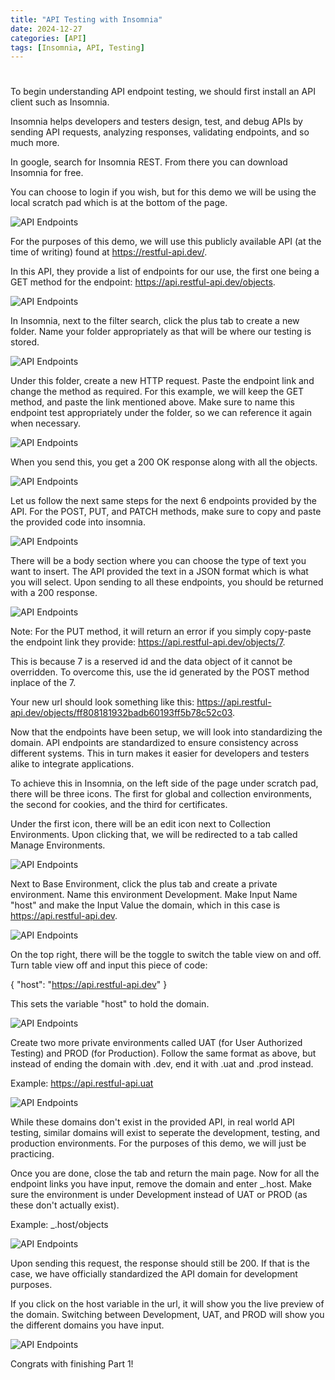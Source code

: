 ```yaml
---
title: "API Testing with Insomnia"
date: 2024-12-27
categories: [API]
tags: [Insomnia, API, Testing]
---
```


#

To begin understanding API endpoint testing, we should first install an API client such as Insomnia. 

Insomnia helps developers and testers design, test, and debug APIs by sending API requests, analyzing responses, validating endpoints, and so much more.

In google, search for Insomnia REST. From there you can download Insomnia for free. 

You can choose to login if you wish, but for this demo we will be using the local scratch pad which is at the bottom of the page.

![API Endpoints](../images/Part1/1st/1.1.png)

For the purposes of this demo, we will use this publicly available API (at the time of writing) found at https://restful-api.dev/.

In this API, they provide a list of endpoints for our use, the first one being a GET method for the endpoint: https://api.restful-api.dev/objects.

![API Endpoints](../images/Part1/1st/1.2.png)

In Insomnia, next to the filter search, click the plus tab to create a new folder. Name your folder appropriately as that will be where our testing is stored. 

![API Endpoints](../images/Part1/1st/1.3.png)

Under this folder, create a new HTTP request. Paste the endpoint link and change the method as required. For this example, we will keep the GET method, and paste the link mentioned above. Make sure to name this endpoint test appropriately under the folder, so we can reference it again when necessary.

![API Endpoints](../images/Part1/1st/1.4.png)

When you send this, you get a 200 OK response along with all the objects.

![API Endpoints](../images/Part1/1st/1.5.png)

Let us follow the next same steps for the next 6 endpoints provided by the API. For the POST, PUT, and PATCH methods, make sure to copy and paste the provided code into insomnia.

![API Endpoints](../images/Part1/1st/1.7.png)

There will be a body section where you can choose the type of text you want to insert. The API provided the text in a JSON format which is what you will select. Upon sending to all these endpoints, you should be returned with a 200 response.

![API Endpoints](../images/Part1/1st/1.6.png)

Note: For the PUT method, it will return an error if you simply copy-paste the endpoint link they provide: https://api.restful-api.dev/objects/7.

This is because 7 is a reserved id and the data object of it cannot be overridden. To overcome this, use the id generated by the POST method inplace of the 7. 

Your new url should look something like this: https://api.restful-api.dev/objects/ff808181932badb60193ff5b78c52c03.

Now that the endpoints have been setup, we will look into standardizing the domain. API endpoints are standardized to ensure consistency across different systems. This in turn makes it easier for developers and testers alike to integrate applications. 

To achieve this in Insomnia, on the left side of the page under scratch pad, there will be three icons. The first for global and collection environments, the second for cookies, and the third for certificates.

Under the first icon, there will be an edit icon next to Collection Environments. Upon clicking that, we will be redirected to a tab called Manage Environments.

![API Endpoints](../images/Part1/1st/1.8.png)

Next to Base Environment, click the plus tab and create a private environment. Name this environment Development. Make Input Name "host" and make the Input Value the domain, which in this case is https://api.restful-api.dev.

![API Endpoints](../images/Part1/1st/1.9.png)

On the top right, there will be the toggle to switch the table view on and off. Turn table view off and input this piece of code:

{
	"host": "https://api.restful-api.dev"
}

This sets the variable "host" to hold the domain.

![API Endpoints](../images/Part1/1st/1.10.png)

Create two more private environments called UAT (for User Authorized Testing) and PROD (for Production). Follow the same format as above, but instead of ending the domain with .dev, end it with .uat and .prod instead.

Example: https://api.restful-api.uat

![API Endpoints](../images/Part1/1st/1.11.png)

While these domains don't exist in the provided API, in real world API testing, similar domains will exist to seperate the development, testing, and production environments. For the purposes of this demo, we will just be practicing.

Once you are done, close the tab and return the main page. Now for all the endpoint links you have input, remove the domain and enter _.host. Make sure the environment is under Development instead of UAT or PROD (as these don't actually exist). 

Example: _.host/objects

![API Endpoints](../images/Part1/1st/1.13.png)

Upon sending this request, the response should still be 200. If that is the case, we have officially standardized the API domain for development purposes.

If you click on the host variable in the url, it will show you the live preview of the domain. Switching between Development, UAT, and PROD will show you the different domains you have input.

![API Endpoints](../images/Part1/1st/1.14.png)

Congrats with finishing Part 1!